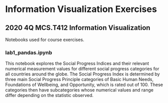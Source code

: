 # Information Visualization Exercises
## 2020 4Q MCS.T412 Information Visualization


Notebooks used for course exercises.

### lab1_pandas.ipynb
This notebook explores the Social Progress Indices and their relevant numerical measurement values for different social progress categories for all countries around the globe. The Social Progress Index is determined by three main Social Progress Principle categories of Basic Human Needs, Foundations of Wellbeing, and Opportunity, which is rated out of 100. These categories then have subcategories whose numerical values and range differ depending on the statistic observed.

